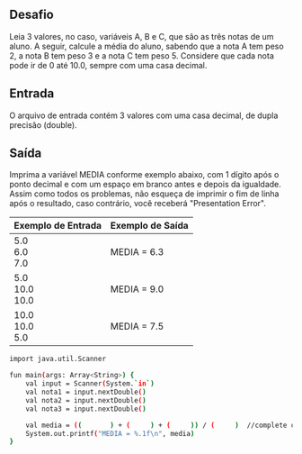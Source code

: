 ## Desafio

Leia 3 valores, no caso, variáveis A, B e C, que são as três notas de um aluno. A seguir, calcule a média do aluno, sabendo que a nota A tem peso 2, a nota B tem peso 3 e a nota C tem peso 5. Considere que cada nota pode ir de 0 até 10.0, sempre com uma casa decimal.

## Entrada

O arquivo de entrada contém 3 valores com uma casa decimal, de dupla precisão (double).

## Saída

Imprima a variável MEDIA conforme exemplo abaixo, com 1 dígito após o ponto decimal e com um espaço em branco antes e depois da igualdade. Assim como todos os problemas, não esqueça de imprimir o fim de linha após o resultado, caso contrário, você receberá "Presentation Error".

| Exemplo de Entrada | Exemplo de Saída|
| ---|--- |
| 5.0<br />6.0<br />7.0 | MEDIA = 6.3 |
| 5.0<br />10.0<br />10.0 | MEDIA = 9.0 |
| 10.0<br />10.0<br />5.0 | MEDIA = 7.5 |


```bash
import java.util.Scanner

fun main(args: Array<String>) {
    val input = Scanner(System.`in`)
    val nota1 = input.nextDouble()
    val nota2 = input.nextDouble()
    val nota3 = input.nextDouble()

    val media = ((       ) + (     ) + (     )) / (     )  //complete os espaços em branco
    System.out.printf("MEDIA = %.1f\n", media)
}
```